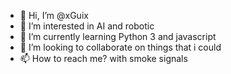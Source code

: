 - 👋 Hi, I’m @xGuix
- 👀 I’m interested in AI and robotic
- 🌱 I’m currently learning Python 3 and javascript
- 💞️ I’m looking to collaborate on things that i could
- 📫 How to reach me? with smoke signals

<!---
xGuix/xGuix is a ✨ special ✨ repository because its `README.md` (this file) appears on your GitHub profile.
You can click the Preview link to take a look at your changes.
--->
